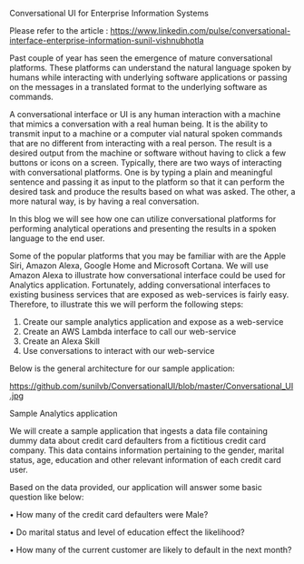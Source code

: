 Conversational UI for Enterprise Information Systems

Please refer to the article : https://www.linkedin.com/pulse/conversational-interface-enterprise-information-sunil-vishnubhotla

Past couple of year has seen the emergence of mature conversational platforms. These platforms can understand the natural language spoken by humans while interacting with underlying software applications or passing on the messages in a translated format to the underlying software as commands. 

A conversational interface or UI is any human interaction with a machine that mimics a conversation with a real human being. It is the ability to transmit input to a machine or a computer vial natural spoken commands that are no different from interacting with a real person. The result is a desired output from the machine or software without having to click a few buttons or icons on a screen.
Typically, there are two ways of interacting with conversational platforms. One is by typing a plain and meaningful sentence and passing it as input to the platform so that it can perform the desired task and produce the results based on what was asked. The other, a more natural way, is by having a real conversation.   

In this blog we will see how one can utilize conversational platforms for performing analytical operations and presenting the results in a spoken language to the end user. 

Some of the popular platforms that you may be familiar with are the Apple Siri, Amazon Alexa, Google Home and Microsoft Cortana. We will use Amazon Alexa to illustrate how conversational interface could be used for Analytics application.
Fortunately, adding conversational interfaces to existing business services that are exposed as web-services is fairly easy. Therefore, to illustrate this we will perform the following steps:

1.	Create our sample analytics application and expose as a web-service
2.	Create an AWS Lambda interface to call our web-service
3.	Create an Alexa Skill
4.	Use conversations to interact with our web-service

Below is the general architecture for our sample application:
 
https://github.com/sunilvb/ConversationalUI/blob/master/Conversational_UI.jpg

Sample Analytics application

We will create a sample application that ingests a data file containing dummy data about credit card defaulters from a fictitious credit card company. This data contains information pertaining to the gender, marital status, age, education and other relevant information of each credit card user.

Based on the data provided, our application will answer some basic question like below:

•	How many of the credit card defaulters were Male?

•	Do marital status and level of education effect the likelihood?

•	How many of the current customer are likely to default in the next month?

  





